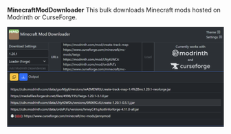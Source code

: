 **MinecraftModDownloader**
This bulk downloads Minecraft mods hosted on Modrinth or CurseForge. 

![Screenshot](screenshot1.png)